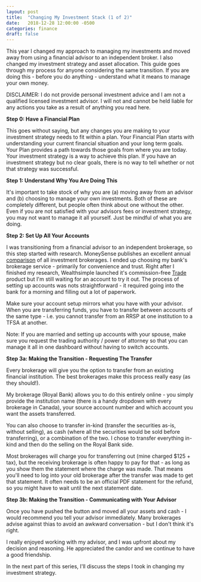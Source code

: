 ```yaml
---
layout: post
title:  "Changing My Investment Stack (1 of 2)"
date:   2018-12-28 12:00:00 -0500
categories: finance
draft: false
---
```


This year I changed my approach to managing my investments and moved away from using a financial advisor to an independent broker. I also changed my investment strategy and asset allocation. This guide goes through my process for anyone considering the same transition. If you are doing this - before you do anything - understand what it means to manage your own money. 

DISCLAIMER: I do not provide personal investment advice and I am not a qualified licensed investment advisor. I will not and cannot be held liable for any actions you take as a result of anything you read here.

**Step 0: Have a Financial Plan**

This goes without saying, but any changes you are making to your investment strategy needs to fit within a plan. Your Financial Plan starts with understanding your current financial situation and your long term goals. Your Plan provides a path towards those goals from where you are today. Your investment strategy is a way to achieve this plan. If you have an investment strategy but no clear goals, there is no way to tell whether or not that strategy was successful.

**Step 1: Understand Why You Are Doing This**

It's important to take stock of why you are (a) moving away from an advisor and (b) choosing to manage your own investments. Both of these are completely different, but people often think about one without the other. Even if you are not satisfied with your advisors fees or investment strategy, you may not want to manage it all yourself. Just be mindful of what you are doing. 

**Step 2: Set Up All Your Accounts**

I was transitioning from a financial advisor to an independent brokerage, so this step started with research. MoneySense publishes an excellent annual [comparison](https://www.moneysense.ca/save/investing/canadas-best-online-brokers-2018/) of all investment brokerages. I ended up choosing my bank's brokerage service - primarily for convenience and trust. Right after I finished my research, Wealthsimple launched it's commission-free [Trade](www.wealthsimple.com/trade) product but I'm still waiting for an account to try it out. The process of setting up accounts was nots straightforward - it required going into the bank for a morning and filling out a lot of paperwork. 

Make sure your account setup mirrors what you have with your advisor. When you are transferring funds, you have to transfer between accounts of the same type - i.e. you cannot transfer from an RRSP at one institution to a TFSA at another.

Note: If you are married and setting up accounts with your spouse, make sure you request the trading authority / power of attorney so that you can manage it all in one dashboard without having to switch accounts.

**Step 3a: Making the Transition - Requesting The Transfer**

Every brokerage will give you the option to transfer from an existing financial institution. The best brokerages make this process really easy (as they should!). 

My brokerage (Royal Bank) allows you to do this entirely online - you simply provide the institution name (there is a handy dropdown with every brokerage in Canada), your source account number and which account you want the assets transferred. 

You can also choose to transfer in-kind (transfer the securities as-is, without selling), as cash (where all the securities would be sold before transferring), or a combination of the two. I chose to transfer everything in-kind and then do the selling on the Royal Bank side.

Most brokerages will charge you for transferring out (mine charged $125 + tax), but the receiving brokerage is often happy to pay for that - as long as you show them the statement where the charge was made. That means you'll need to log into your old brokerage after the transfer was made to get that statement. It often needs to be an official PDF statement for the refund, so you might have to wait until the next statement date.

**Step 3b: Making the Transition - Communicating with Your Advisor**

Once you have pushed the button and moved all your assets and cash - I would recommend you tell your advisor immediately. Many brokerages advise against thias to avoid an awkward conversation - but I don't think it's right.

I really enjoyed working with my advisor, and I was upfront about my decision and reasoning. He appreciated the candor and we continue to have a good friendship.

In the next part of this series, I'll discuss the steps I took in changing my investment strategy.

